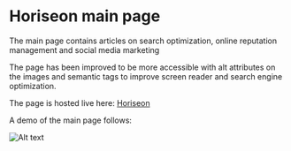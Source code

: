 # Horiseon main page
The main page contains articles on search optimization, online reputation management and social media marketing

The page has been improved to be more accessible with alt attributes on the images and semantic tags to improve screen reader and search engine optimization. 

The page is hosted live here: [Horiseon](./doc/index.html)

A demo of the main page follows:


![Alt text](Horiseon.gif)
